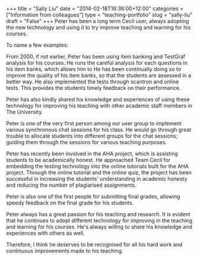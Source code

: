 +++
title = "Sally Liu"
date = "2014-02-18T16:36:00+12:00"
categories = ["Information from colleagues"]
type = "teaching-portfolio"
slug = "sally-liu"
draft = "False"
+++
Peter has been a long term Cecil user, always adopting the new
technology and using it to try improve teaching and learning for his
courses.

To name a few examples:  

From 2000, if not earlier, Peter has been using item banking and
TestGraf analysis for his courses. He runs the careful analysis for
each questions in his item banks, which allows him to He has been
continually doing so to improve the quality of his item banks, so
that the students are assessed in a better way. He also implemented
the tests through scantron and online tests. This provides the students
timely feedback on their performance.

Peter has also kindly shared his knowledge and experiences of using
these technology for improving his teaching with other academic
staff members in The University.

Peter is one of the very first person among our user group to
implement various synchronous chat sessions for his class. He would
go through great trouble to allocate students into different groups
for the chat sessions; guiding them through the sessions for various
teaching purposes.

Peter has recently been involved in the AHA project, which is
assisting students to be academically honest. He approached Team
Cecil for embedding the testing technology into the online
tutorials built for the AHA project. Through the online tutorial and
the online quiz, the project has been successful in increasing the
students' understanding in academic honesty and reducing the
number of plagiarised assignments.

Peter is also one of the first people for submitting final grades,
allowing speedy feedback on the final grade for his students.

Peter always has a great passion for his teaching and research. It is
evident that he continues to adopt different technology for
improving in the teaching and learning for his courses. He's always
willing to share his knowledge and experiences with others as well.

Therefore, I think he deserves to be recognised for all his hard work
and continuous improvements made to his teaching.
